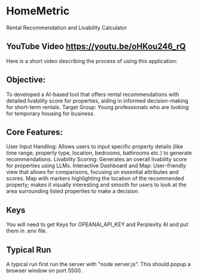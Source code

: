 # HomeMetric
Rental Recommendation and Livability Calculator 

 ## YouTube Video https://youtu.be/oHKou246_rQ
 Here is a short video describing the process of using this application:

 ## Objective: 
 To developed a AI-based tool that offers rental recommendations with detailed livability score for properties, aiding in informed decision-making for short-term rentals.
 Target Group: Young professionals who are looking for temporary housing for business.

 ## Core Features:
User Input Handling: Allows users to input specific property details (like time range, property type, location, bedrooms, bathrooms etc.) to generate recommendations.
Livability Scoring: Generates an overall livability score for properties using LLMs.
Interactive Dashboard and Map: User-friendly view that allows for comparisons, focusing on essential attributes and scores. Map with markers highlighting the location of the recommended property; makes it visually interesting and smooth for users to look at the area surrounding listed properties to make a decision. 

 ## Keys
You will need to get Keys for OPEANAI_API_KEY and Perplexity AI and put them in .env file.

 ## Typical Run
 A typical run first run the server with "node server.js". This should popup a browser window on port 5500.
